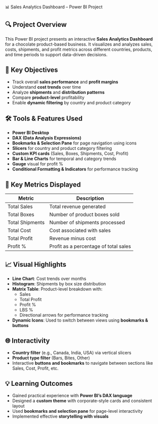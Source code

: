 📊 Sales Analytics Dashboard – Power BI Project

## 🔍 Project Overview
This Power BI project presents an interactive **Sales Analytics Dashboard** for a chocolate product-based business. It visualizes and analyzes sales, costs, shipments, and profit metrics across different countries, products, and time periods to support data-driven decisions.

## 🎯 Key Objectives
- Track overall **sales performance** and **profit margins**
- Understand **cost trends** over time
- Analyze **shipments** and **distribution patterns**
- Compare **product-level** profitability
- Enable **dynamic filtering** by country and product category

## 🛠️ Tools & Features Used
- **Power BI Desktop**
- **DAX (Data Analysis Expressions)**
- **Bookmarks & Selection Pane** for page navigation using icons
- **Slicers** for country and product category filtering
- **Custom KPI cards** (Sales, Boxes, Shipments, Cost, Profit)
- **Bar & Line Charts** for temporal and category trends
- **Gauge** visual for profit %
- **Conditional Formatting & Indicators** for performance tracking

## 📌 Key Metrics Displayed

| Metric          | Description                               |
|------------------|-------------------------------------------|
| Total Sales      | Total revenue generated                   |
| Total Boxes      | Number of product boxes sold              |
| Total Shipments  | Number of shipments processed             |
| Total Cost       | Cost associated with sales                |
| Total Profit     | Revenue minus cost                        |
| Profit %         | Profit as a percentage of total sales     |

## 📈 Visual Highlights
- **Line Chart**: Cost trends over months
- **Histogram**: Shipments by box size distribution
- **Matrix Table**: Product-level breakdown with:
  - Sales
  - Total Profit
  - Profit %
  - LBS %
  - Directional arrows for performance tracking
- **Dynamic Icons**: Used to switch between views using **bookmarks & buttons**

## 🌐 Interactivity
- **Country filter** (e.g., Canada, India, USA) via vertical slicers
- **Product type filter** (Bars, Bites, Other)
- Interactive **buttons and bookmarks** to navigate between sections like Sales, Cost, Profit, etc.

## 💡 Learning Outcomes
- Gained practical experience with **Power BI’s DAX language**
- Designed a **custom theme** with corporate-style cards and consistent layout
- Used **bookmarks and selection pane** for page-level interactivity
- Implemented effective **storytelling with visuals**
